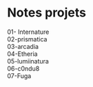 # Notes projets
01- Internature <br/>
02-prismatica <br/>
03-arcadia <br/>
04-Etheria <br/>
05-lumiinatura <br/>
06-c0ndu8 <br/>
07-Fuga <br/>
